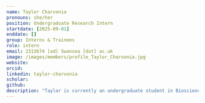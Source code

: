 ```yaml
---
name: Taylor Charvonia
pronouns: she/her
position: Undergraduate Research Intern
startdate: [2025-09-01]
enddate: []
group: Interns & Trainees
role: intern
email: 2313674 [ad] Swansea [dot] ac.uk
image: /images/members/profile_Taylor_Charvonia.jpg
website:
orcid:
linkedin: taylor-charvonia
scholar:
github: 
description: "Taylor is currently an undergraduate student in Biosciences, undertaking a Year in Research with [Dr Tamsyn Uren Webster](https://www.swansea.ac.uk/staff/t.m.urenwebster/) and Konstans. During her research year, she is gaining insight and experience by shadowing several ongoing projects, while also preparing for her own independent research project. Upon completing her undergraduate studies, she intends to pursue a career in genomic medicine or clinical microbiology, though she remains open to exploring other paths. Outside the lab, she is an active member of a women’s rugby team and enjoys film, nature, and hiking."
---
```

